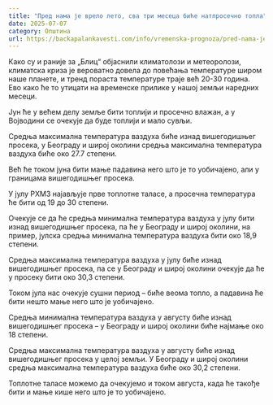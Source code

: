 ```yaml
---
title: "Пред нама је врело лето, сва три месеца биће натпросечно топла"
date: 2025-07-07
category: Општина
url: https://backapalankavesti.com/info/vremenska-prognoza/pred-nama-je-vrelo-leto-sva-tri-meseca-bice-natprosecno-topla/
---
```


Како су и раније за „Блиц“ објаснили климатолози и метеоролози, климатска криза је вероватно довела до повећања температуре широм наше планете, и тренд пораста температуре траје већ 20-30 година. Ево како ће то утицати на временске прилике у нашој земљи наредних месеци.

Јун ће у већем делу земље бити топлији и просечно влажан, а у Војводини се очекује да буде топлији и мало сувљи.

Средња максимална температура ваздуха биће изнад вишегодишњег просека, у Београду и широј околини средња максимална температура ваздуха биће око 27.7 степени.

Већ ће током јуна бити мање падавина него што је то уобичајено, али у границама вишегодишњег просека.

У јулу РХМЗ најављује прве топлотне таласе, а просечна температура ће бити од 19 до 30 степени.

Очекује се да ће средња минимална температура ваздуха у јулу бити изнад вишегодишњег просека, па ће у Београду и широј околини, на пример, јулска средња минимална температура ваздуха бити око 18,9 степени.

Средња максимална температура ваздуха у јулу биће изнад вишегодишњег просека, па се у Београду и широј околини очекује да ће у просеку бити око 30,3 степени.

Током јула нас очекује сушни период – биће веома топло, а падавина ће бити нешто мање него што је уобичајено.

Средња минимална температура ваздуха у августу биће изнад вишегодишњег просека – у Београду и широј околини биће најмање око 18 степени.

Средња максимална температура ваздуха у августу биће изнад вишегодишњег просека у целој земљи. У Београду и широј околини средња максимална температура ваздуха биће око 30,2 степени.

Топлотне таласе можемо да очекујемо и током августа, када ће такође бити и мање кише него што је то уобичајено.
